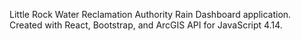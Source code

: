 Little Rock Water Reclamation Authority Rain Dashboard application.  Created with React, Bootstrap, and ArcGIS API for JavaScript 4.14.

